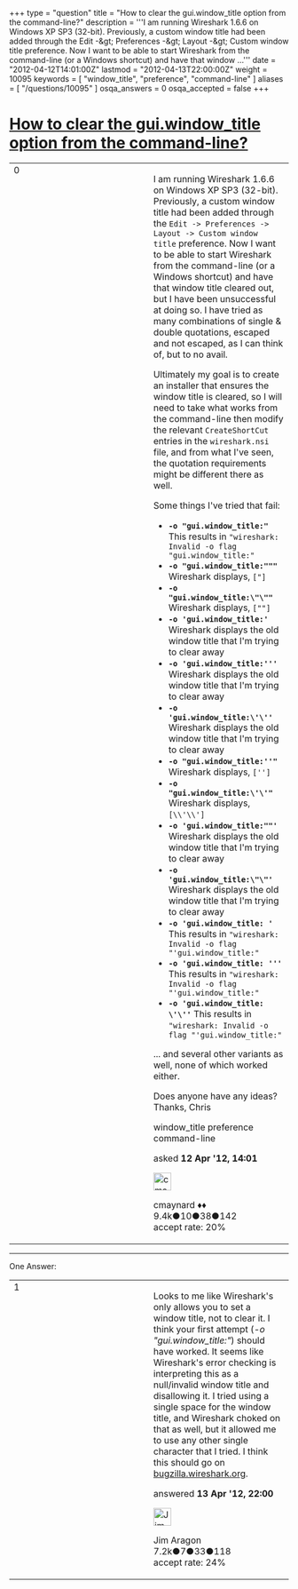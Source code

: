 +++
type = "question"
title = "How to clear the gui.window_title option from the command-line?"
description = '''I am running Wireshark 1.6.6 on Windows XP SP3 (32-bit). Previously, a custom window title had been added through the Edit -&amp;gt; Preferences -&amp;gt; Layout -&amp;gt; Custom window title preference. Now I want to be able to start Wireshark from the command-line (or a Windows shortcut) and have that window ...'''
date = "2012-04-12T14:01:00Z"
lastmod = "2012-04-13T22:00:00Z"
weight = 10095
keywords = [ "window_title", "preference", "command-line" ]
aliases = [ "/questions/10095" ]
osqa_answers = 0
osqa_accepted = false
+++

<div class="headNormal">

# [How to clear the gui.window\_title option from the command-line?](/questions/10095/how-to-clear-the-guiwindow_title-option-from-the-command-line)

</div>

<div id="main-body">

<div id="askform">

<table id="question-table" style="width:100%;"><colgroup><col style="width: 50%" /><col style="width: 50%" /></colgroup><tbody><tr class="odd"><td style="width: 30px; vertical-align: top"><div class="vote-buttons"><div id="post-10095-score" class="post-score" title="current number of votes">0</div><div id="favorite-count" class="favorite-count"></div></div></td><td><div id="item-right"><div class="question-body"><p>I am running Wireshark 1.6.6 on Windows XP SP3 (32-bit). Previously, a custom window title had been added through the <code>Edit -&gt; Preferences -&gt; Layout -&gt; Custom window title</code> preference. Now I want to be able to start Wireshark from the command-line (or a Windows shortcut) and have that window title cleared out, but I have been unsuccessful at doing so. I have tried as many combinations of single &amp; double quotations, escaped and not escaped, as I can think of, but to no avail.</p><p>Ultimately my goal is to create an installer that ensures the window title is cleared, so I will need to take what works from the command-line then modify the relevant <code>CreateShortCut</code> entries in the <code>wireshark.nsi</code> file, and from what I've seen, the quotation requirements might be different there as well.</p><p>Some things I've tried that fail:</p><ul><li><strong><code>-o "gui.window_title:"</code></strong> This results in <code>"wireshark: Invalid -o flag "gui.window_title:"</code></li><li><strong><code>-o "gui.window_title:"""</code></strong> Wireshark displays, <code>["]</code></li><li><strong><code>-o "gui.window_title:\"\""</code></strong> Wireshark displays, <code>[""]</code></li><li><strong><code>-o 'gui.window_title:'</code></strong> Wireshark displays the old window title that I'm trying to clear away</li><li><strong><code>-o 'gui.window_title:'''</code></strong> Wireshark displays the old window title that I'm trying to clear away</li><li><strong><code>-o 'gui.window_title:\'\''</code></strong> Wireshark displays the old window title that I'm trying to clear away</li><li><strong><code>-o "gui.window_title:''"</code></strong> Wireshark displays, <code>['']</code></li><li><strong><code>-o "gui.window_title:\'\'"</code></strong> Wireshark displays, <code>[\\'\\']</code></li><li><strong><code>-o 'gui.window_title:""'</code></strong> Wireshark displays the old window title that I'm trying to clear away</li><li><strong><code>-o 'gui.window_title:\"\"'</code></strong> Wireshark displays the old window title that I'm trying to clear away</li><li><strong><code>-o 'gui.window_title: '</code></strong> This results in <code>"wireshark: Invalid -o flag "'gui.window_title:"</code></li><li><strong><code>-o 'gui.window_title: '''</code></strong> This results in <code>"wireshark: Invalid -o flag "'gui.window_title:"</code></li><li><strong><code>-o 'gui.window_title: \'\''</code></strong> This results in <code>"wireshark: Invalid -o flag "'gui.window_title:"</code></li></ul><p>... and several other variants as well, none of which worked either.</p><p>Does anyone have any ideas? Thanks, Chris</p></div><div id="question-tags" class="tags-container tags">window_title preference command-line</div><div id="question-controls" class="post-controls"></div><div class="post-update-info-container"><div class="post-update-info post-update-info-user"><p>asked <strong>12 Apr '12, 14:01</strong></p><img src="https://secure.gravatar.com/avatar/55158e2322c4e365a5e0a4a0ac3fbcef?s=32&amp;d=identicon&amp;r=g" class="gravatar" width="32" height="32" alt="cmaynard&#39;s gravatar image" /><p>cmaynard ♦♦<br />
<span class="score" title="9361 reputation points"><span>9.4k</span></span><span title="10 badges"><span class="badge1">●</span><span class="badgecount">10</span></span><span title="38 badges"><span class="silver">●</span><span class="badgecount">38</span></span><span title="142 badges"><span class="bronze">●</span><span class="badgecount">142</span></span><br />
<span class="accept_rate" title="Rate of the user&#39;s accepted answers">accept rate:</span> <span title="cmaynard has 108 accepted answers">20%</span></p></div></div><div id="comments-container-10095" class="comments-container"></div><div id="comment-tools-10095" class="comment-tools"></div><div class="clear"></div><div id="comment-10095-form-container" class="comment-form-container"></div><div class="clear"></div></div></td></tr></tbody></table>

------------------------------------------------------------------------

<div class="tabBar">

<span id="sort-top"></span>

<div class="headQuestions">

One Answer:

</div>

</div>

<span id="10146"></span>

<div id="answer-container-10146" class="answer">

<table style="width:100%;"><colgroup><col style="width: 50%" /><col style="width: 50%" /></colgroup><tbody><tr class="odd"><td style="width: 30px; vertical-align: top"><div class="vote-buttons"><div id="post-10146-score" class="post-score" title="current number of votes">1</div></div></td><td><div class="item-right"><div class="answer-body"><p>Looks to me like Wireshark's only allows you to set a window title, not to clear it. I think your first attempt (<em>-o "gui.window_title:"</em>) should have worked. It seems like Wireshark's error checking is interpreting this as a null/invalid window title and disallowing it. I tried using a single space for the window title, and Wireshark choked on that as well, but it allowed me to use any other single character that I tried. I think this should go on <a href="http://bugzilla.wireshark.org">bugzilla.wireshark.org</a>.</p></div><div class="answer-controls post-controls"></div><div class="post-update-info-container"><div class="post-update-info post-update-info-user"><p>answered <strong>13 Apr '12, 22:00</strong></p><img src="https://secure.gravatar.com/avatar/071fe61f64868d98bdf4eb060b63b6ca?s=32&amp;d=identicon&amp;r=g" class="gravatar" width="32" height="32" alt="Jim%20Aragon&#39;s gravatar image" /><p>Jim Aragon<br />
<span class="score" title="7187 reputation points"><span>7.2k</span></span><span title="7 badges"><span class="badge1">●</span><span class="badgecount">7</span></span><span title="33 badges"><span class="silver">●</span><span class="badgecount">33</span></span><span title="118 badges"><span class="bronze">●</span><span class="badgecount">118</span></span><br />
<span class="accept_rate" title="Rate of the user&#39;s accepted answers">accept rate:</span> <span title="Jim Aragon has 70 accepted answers">24%</span></p></div></div><div id="comments-container-10146" class="comments-container"></div><div id="comment-tools-10146" class="comment-tools"></div><div class="clear"></div><div id="comment-10146-form-container" class="comment-form-container"></div><div class="clear"></div></div></td></tr></tbody></table>

</div>

<div class="paginator-container-left">

</div>

</div>

</div>

